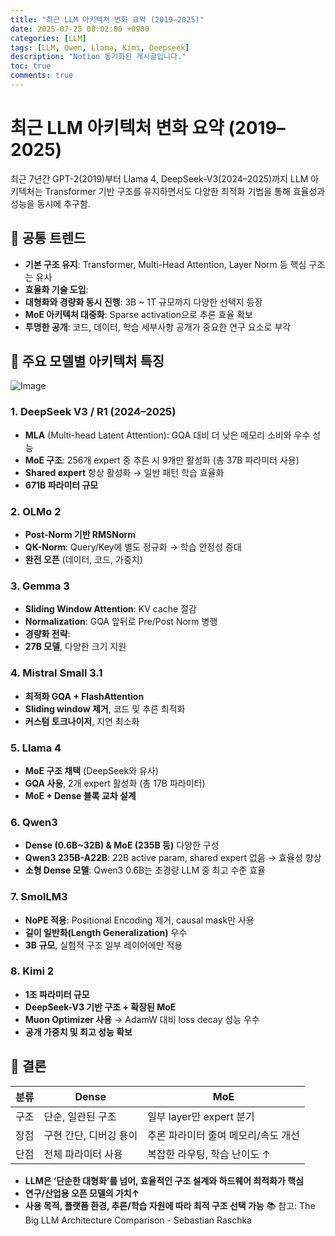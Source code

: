 ```yaml
---
title: "최근 LLM 아키텍처 변화 요약 (2019–2025)"
date: 2025-07-25 08:02:00 +0900
categories: [LLM]
tags: [LLM, Qwen, Llama, Kimi, Deepseek]
description: "Notion 동기화된 게시글입니다."
toc: true
comments: true
---
```


# 최근 LLM 아키텍처 변화 요약 (2019–2025)

최근 7년간 GPT-2(2019)부터 Llama 4, DeepSeek-V3(2024–2025)까지 LLM 아키텍처는 Transformer 기반 구조를 유지하면서도 다양한 최적화 기법을 통해 효율성과 성능을 동시에 추구함.

## 🔑 공통 트렌드

- **기본 구조 유지**: Transformer, Multi-Head Attention, Layer Norm 등 핵심 구조는 유사
- **효율화 기술 도입**:
- **대형화와 경량화 동시 진행**: 3B ~ 1T 규모까지 다양한 선택지 등장
- **MoE 아키텍처 대중화**: Sparse activation으로 추론 효율 확보
- **투명한 공개**: 코드, 데이터, 학습 세부사항 공개가 중요한 연구 요소로 부각
## 📌 주요 모델별 아키텍처 특징

![Image](https://prod-files-secure.s3.us-west-2.amazonaws.com/e6db513d-ec54-40ff-aa74-2487b0bcfe15/ac24fdd3-febf-45c7-8e99-afb6446591d8/image.png?X-Amz-Algorithm=AWS4-HMAC-SHA256&X-Amz-Content-Sha256=UNSIGNED-PAYLOAD&X-Amz-Credential=ASIAZI2LB466YOVVMHXA%2F20250725%2Fus-west-2%2Fs3%2Faws4_request&X-Amz-Date=20250725T194558Z&X-Amz-Expires=3600&X-Amz-Security-Token=IQoJb3JpZ2luX2VjECMaCXVzLXdlc3QtMiJIMEYCIQCzYi01dWEMrJkto4JNI%2BxpWz106hU6IERjp5umlVO3qQIhANEgJqVMgBV8ndSII5QEMgkkpECyz%2Bz0gtfjK6KZppeaKv8DCEwQABoMNjM3NDIzMTgzODA1IgxvJbRtEa4BoLMudeEq3AMjbutPeCW9zsCzSJ7n9riu7QBXHg1%2F08fybEx6RyBIPvbKwzYiXZqqdFZQ4WfsCHBgPannXgyqueSOfS7%2BUqvayd7cdySqWXRHladKh4J9Cji7PMK%2BtumzlLIWLvhF%2Bcc0BjfV7L72Ma4P6OAigg11ZbfJRiq2z7gSxBpVPssvNtMn%2F2RTerKaCjUXGTb5nA3xIlW9L0%2FdBIykxYNWkFsNG6PywWDey%2Fsux790BO8nT8q8D9lq6WLERpMD42%2B6ROMx9PYBLaM83Fnm5I0XWIQCcWG7ksFhSTCC%2B11RzNciDlJDcIXBSQfsW%2FAUMb5drKTnhZQ0VWjVGgRQsKDDFknt54LCU6jdEcLN1Ua7n8jZlvXkuduaGoC90VuvG0JdVae8HAkRd9ZxZi8qVnO4Soxwg0L%2B%2BzD%2B2At5fgtyzNjOMvX48PMQlsg%2BxmajdbEbLsezV0uMth3FeWRymDFLLV%2BW7D4e3vvgu8Gs%2BMgAqJprepRZJ6p2NIcfFGVO%2BUqmOr1CDG14UjM5bhoysqUzC1C7nqE%2BgXVHUlCKToQTyvqkg9%2BdwFwJwFjbawXVDiVkJYQE%2Ff%2BcKdIyMYcOlhMigBGPGqFA7vCPqUieOVximzVKuqAapfriUoA0TDS7yjDOqo%2FEBjqkAVZhFVUbCSZ7oB1j2PvgjoCyYkhXz6KDs%2FIRz8a66o5uaSb4B9zskv91B3gddSCwBTsMFNbU4XWSBWC3mh6YDuPNNCuJHnAgk9Qu5vUOveaoNTCHEvAGlCkwRvwkEgGLIH0DuniG4dmmkmdPTttrgo8y%2FwBnTMo0b1dRsbGTN523jOnJZoymLXZu%2Ba2D3bumE8mxi7VxMQPfvIzF0dY%2BkGyBHuBm&X-Amz-Signature=f236900ed028a27a5c9e4c0d4b79b91b43013eebfe84d4978f96996448642dad&X-Amz-SignedHeaders=host&x-amz-checksum-mode=ENABLED&x-id=GetObject)

### 1. DeepSeek V3 / R1 (2024–2025)

- **MLA** (Multi-head Latent Attention): GQA 대비 더 낮은 메모리 소비와 우수 성능
- **MoE 구조**: 256개 expert 중 추론 시 9개만 활성화 (총 37B 파라미터 사용)
- **Shared expert** 항상 활성화 → 일반 패턴 학습 효율화
- **671B 파라미터 규모**
### 2. OLMo 2

- **Post-Norm 기반 RMSNorm**
- **QK-Norm**: Query/Key에 별도 정규화 → 학습 안정성 증대
- **완전 오픈** (데이터, 코드, 가중치)
### 3. Gemma 3

- **Sliding Window Attention**: KV cache 절감
- **Normalization**: GQA 앞뒤로 Pre/Post Norm 병행
- **경량화 전략**:
- **27B 모델**, 다양한 크기 지원
### 4. Mistral Small 3.1

- **최적화 GQA + FlashAttention**
- **Sliding window 제거**, 코드 및 추론 최적화
- **커스텀 토크나이저**, 지연 최소화
### 5. Llama 4

- **MoE 구조 채택** (DeepSeek와 유사)
- **GQA 사용**, 2개 expert 활성화 (총 17B 파라미터)
- **MoE + Dense 블록 교차 설계**
### 6. Qwen3

- **Dense (0.6B~32B) & MoE (235B 등)** 다양한 구성
- **Qwen3 235B-A22B**: 22B active param, shared expert 없음 → 효율성 향상
- **소형 Dense 모델**: Qwen3 0.6B는 초경량 LLM 중 최고 수준 효율
### 7. SmolLM3

- **NoPE 적용**: Positional Encoding 제거, causal mask만 사용
- **길이 일반화(Length Generalization)** 우수
- **3B 규모**, 실험적 구조 일부 레이어에만 적용
### 8. Kimi 2

- **1조 파라미터 규모**
- **DeepSeek-V3 기반 구조 + 확장된 MoE**
- **Muon Optimizer 사용** → AdamW 대비 loss decay 성능 우수
- **공개 가중치 및 최고 성능 확보**
## 🧩 결론

| 분류 | Dense | MoE |
| --- | --- | --- |
| 구조 | 단순, 일관된 구조 | 일부 layer만 expert 분기 |
| 장점 | 구현 간단, 디버깅 용이 | 추론 파라미터 줄여 메모리/속도 개선 |
| 단점 | 전체 파라미터 사용 | 복잡한 라우팅, 학습 난이도 ↑ |

- **LLM은 ‘단순한 대형화’를 넘어, 효율적인 구조 설계와 하드웨어 최적화가 핵심**
- **연구/산업용 오픈 모델의 가치↑**
- **사용 목적, 플랫폼 환경, 추론/학습 자원에 따라 최적 구조 선택 가능**
📚 참고: The Big LLM Architecture Comparison - Sebastian Raschka


